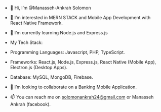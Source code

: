 - 👋 Hi, I’m @Manasseh-Ankrah Solomon
- 👀 I’m interested in MERN STACK and Mobile App Development with React Native Framework.
- 🌱 I’m currently learning Node.js and Express.js

- My Tech Stack:
- Programming Languages: Javascript, PHP, TypeScript.
- Frameworks: React.js, Node.js, Express.js, React Native (Mobile App), Electron.js (Desktop Apps).
- Database: MySQL, MongoDB, Firebase.
- 💞️ I’m looking to collaborate on a Banking Mobile Application.
- 📫 You can reach me on solomonankrah24@gmail.com or Manasseh Ankrah (facebook).

<!---
Manasseh-Ankrah/Manasseh-Ankrah is a ✨ special ✨ repository because its `README.md` (this file) appears on your GitHub profile.
You can click the Preview link to take a look at your changes.
--->
